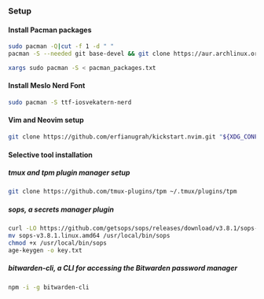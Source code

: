  ### Setup
#### Install Pacman packages
```sh
sudo pacman -Q|cut -f 1 -d " "
pacman -S --needed git base-devel && git clone https://aur.archlinux.org/yay-bin.git && cd yay-bin && makepkg -si
```
```sh
xargs sudo pacman -S < pacman_packages.txt
```
#### Install Meslo Nerd Font

```sh
sudo pacman -S ttf-iosvekatern-nerd
```

#### Vim and Neovim setup

```sh
git clone https://github.com/erfianugrah/kickstart.nvim.git "${XDG_CONFIG_HOME:-$HOME/.config}"/nvim
```

#### Selective tool installation
##### tmux and tpm plugin manager setup

```sh
git clone https://github.com/tmux-plugins/tpm ~/.tmux/plugins/tpm
```

##### sops, a secrets manager plugin

```sh
curl -LO https://github.com/getsops/sops/releases/download/v3.8.1/sops-v3.8.1.linux.amd64
mv sops-v3.8.1.linux.amd64 /usr/local/bin/sops
chmod +x /usr/local/bin/sops
age-keygen -o key.txt
```

##### bitwarden-cli, a CLI for accessing the Bitwarden password manager

```sh
npm -i -g bitwarden-cli
```
